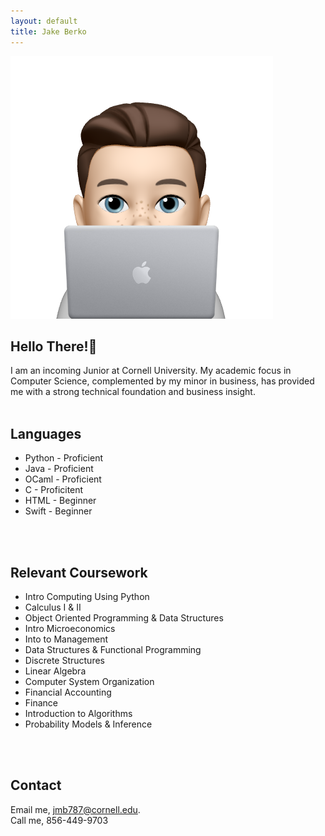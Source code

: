 ```yaml
---
layout: default
title: Jake Berko
---
```

<img src="images/memoji.png" alt="Jake Berko" class="headshot">

## Hello There!👋
I am an incoming Junior at Cornell University. My academic focus in Computer Science, complemented by my minor in business, has provided me with a strong technical foundation and business insight.
<br>
<br>

## Languages
- Python - Proficient
- Java - Proficient
- OCaml - Proficient
- C - Proficitent
- HTML - Beginner
- Swift - Beginner
<br>
<br>

## Relevant Coursework
- Intro Computing Using Python
- Calculus I & II
- Object Oriented Programming & Data Structures
- Intro Microeconomics
- Into to Management
- Data Structures & Functional Programming
- Discrete Structures
- Linear Algebra
- Computer System Organization
- Financial Accounting
- Finance
- Introduction to Algorithms
- Probability Models & Inference
<br>
<br>

## Contact
Email me, [jmb787@cornell.edu](mailto:jmb787@cornell.edu).
<br>
Call me, 856-449-9703
